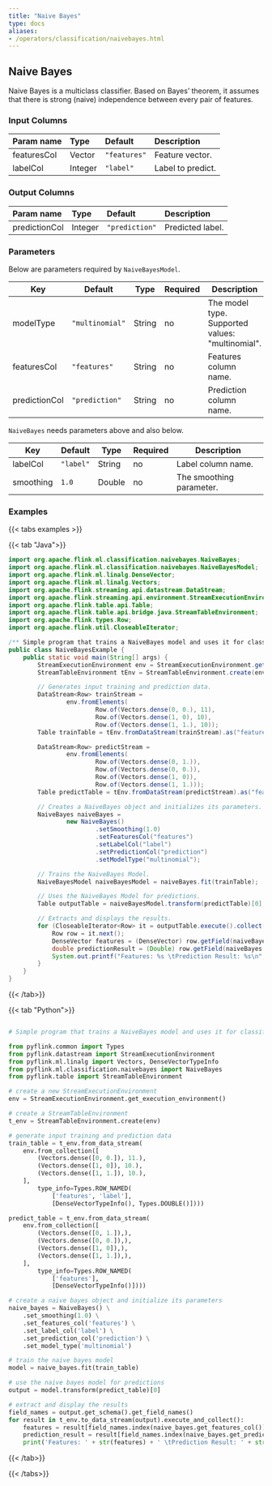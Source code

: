 ```yaml
---
title: "Naive Bayes"
type: docs
aliases:
- /operators/classification/naivebayes.html
---
```

<!--
Licensed to the Apache Software Foundation (ASF) under one
or more contributor license agreements.  See the NOTICE file
distributed with this work for additional information
regarding copyright ownership.  The ASF licenses this file
to you under the Apache License, Version 2.0 (the
"License"); you may not use this file except in compliance
with the License.  You may obtain a copy of the License at

  http://www.apache.org/licenses/LICENSE-2.0

Unless required by applicable law or agreed to in writing,
software distributed under the License is distributed on an
"AS IS" BASIS, WITHOUT WARRANTIES OR CONDITIONS OF ANY
KIND, either express or implied.  See the License for the
specific language governing permissions and limitations
under the License.
-->

## Naive Bayes

Naive Bayes is a multiclass classifier. Based on Bayes’ theorem, it assumes that
there is strong (naive) independence between every pair of features. 

### Input Columns

| Param name  | Type    | Default      | Description       |
| :---------- | :------ | :----------- |:------------------|
| featuresCol | Vector  | `"features"` | Feature vector.   |
| labelCol    | Integer | `"label"`    | Label to predict. |

### Output Columns

| Param name    | Type    | Default        | Description      |
| :------------ | :------ | :------------- |:-----------------|
| predictionCol | Integer | `"prediction"` | Predicted label. |

### Parameters

Below are parameters required by `NaiveBayesModel`.

| Key           | Default         | Type   | Required | Description                                      |
| ------------- | --------------- | ------ | -------- |--------------------------------------------------|
| modelType     | `"multinomial"` | String | no       | The model type. Supported values: "multinomial". |
| featuresCol   | `"features"`    | String | no       | Features column name.                            |
| predictionCol | `"prediction"`  | String | no       | Prediction column name.                          |

`NaiveBayes` needs parameters above and also below.

| Key       | Default   | Type   | Required | Description              |
| --------- | --------- | ------ | -------- | ------------------------ |
| labelCol  | `"label"` | String | no       | Label column name.       |
| smoothing | `1.0`     | Double | no       | The smoothing parameter. |

### Examples

{{< tabs examples >}}

{{< tab "Java">}}
```java
import org.apache.flink.ml.classification.naivebayes.NaiveBayes;
import org.apache.flink.ml.classification.naivebayes.NaiveBayesModel;
import org.apache.flink.ml.linalg.DenseVector;
import org.apache.flink.ml.linalg.Vectors;
import org.apache.flink.streaming.api.datastream.DataStream;
import org.apache.flink.streaming.api.environment.StreamExecutionEnvironment;
import org.apache.flink.table.api.Table;
import org.apache.flink.table.api.bridge.java.StreamTableEnvironment;
import org.apache.flink.types.Row;
import org.apache.flink.util.CloseableIterator;

/** Simple program that trains a NaiveBayes model and uses it for classification. */
public class NaiveBayesExample {
    public static void main(String[] args) {
        StreamExecutionEnvironment env = StreamExecutionEnvironment.getExecutionEnvironment();
        StreamTableEnvironment tEnv = StreamTableEnvironment.create(env);

        // Generates input training and prediction data.
        DataStream<Row> trainStream =
                env.fromElements(
                        Row.of(Vectors.dense(0, 0.), 11),
                        Row.of(Vectors.dense(1, 0), 10),
                        Row.of(Vectors.dense(1, 1.), 10));
        Table trainTable = tEnv.fromDataStream(trainStream).as("features", "label");

        DataStream<Row> predictStream =
                env.fromElements(
                        Row.of(Vectors.dense(0, 1.)),
                        Row.of(Vectors.dense(0, 0.)),
                        Row.of(Vectors.dense(1, 0)),
                        Row.of(Vectors.dense(1, 1.)));
        Table predictTable = tEnv.fromDataStream(predictStream).as("features");

        // Creates a NaiveBayes object and initializes its parameters.
        NaiveBayes naiveBayes =
                new NaiveBayes()
                        .setSmoothing(1.0)
                        .setFeaturesCol("features")
                        .setLabelCol("label")
                        .setPredictionCol("prediction")
                        .setModelType("multinomial");

        // Trains the NaiveBayes Model.
        NaiveBayesModel naiveBayesModel = naiveBayes.fit(trainTable);

        // Uses the NaiveBayes Model for predictions.
        Table outputTable = naiveBayesModel.transform(predictTable)[0];

        // Extracts and displays the results.
        for (CloseableIterator<Row> it = outputTable.execute().collect(); it.hasNext(); ) {
            Row row = it.next();
            DenseVector features = (DenseVector) row.getField(naiveBayes.getFeaturesCol());
            double predictionResult = (Double) row.getField(naiveBayes.getPredictionCol());
            System.out.printf("Features: %s \tPrediction Result: %s\n", features, predictionResult);
        }
    }
}

```
{{< /tab>}}


{{< tab "Python">}}
```python

# Simple program that trains a NaiveBayes model and uses it for classification.

from pyflink.common import Types
from pyflink.datastream import StreamExecutionEnvironment
from pyflink.ml.linalg import Vectors, DenseVectorTypeInfo
from pyflink.ml.classification.naivebayes import NaiveBayes
from pyflink.table import StreamTableEnvironment

# create a new StreamExecutionEnvironment
env = StreamExecutionEnvironment.get_execution_environment()

# create a StreamTableEnvironment
t_env = StreamTableEnvironment.create(env)

# generate input training and prediction data
train_table = t_env.from_data_stream(
    env.from_collection([
        (Vectors.dense([0, 0.]), 11.),
        (Vectors.dense([1, 0]), 10.),
        (Vectors.dense([1, 1.]), 10.),
    ],
        type_info=Types.ROW_NAMED(
            ['features', 'label'],
            [DenseVectorTypeInfo(), Types.DOUBLE()])))

predict_table = t_env.from_data_stream(
    env.from_collection([
        (Vectors.dense([0, 1.]),),
        (Vectors.dense([0, 0.]),),
        (Vectors.dense([1, 0]),),
        (Vectors.dense([1, 1.]),),
    ],
        type_info=Types.ROW_NAMED(
            ['features'],
            [DenseVectorTypeInfo()])))

# create a naive bayes object and initialize its parameters
naive_bayes = NaiveBayes() \
    .set_smoothing(1.0) \
    .set_features_col('features') \
    .set_label_col('label') \
    .set_prediction_col('prediction') \
    .set_model_type('multinomial')

# train the naive bayes model
model = naive_bayes.fit(train_table)

# use the naive bayes model for predictions
output = model.transform(predict_table)[0]

# extract and display the results
field_names = output.get_schema().get_field_names()
for result in t_env.to_data_stream(output).execute_and_collect():
    features = result[field_names.index(naive_bayes.get_features_col())]
    prediction_result = result[field_names.index(naive_bayes.get_prediction_col())]
    print('Features: ' + str(features) + ' \tPrediction Result: ' + str(prediction_result))

```
{{< /tab>}}

{{< /tabs>}}
